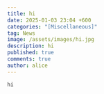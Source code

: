 ```yaml
---
title: hi
date: 2025-01-03 23:04 +600
categories: "[Miscellaneous]"
tag: News
image: /assets/images/hi.jpg
description: hi
published: true
comments: true
author: alice
---
```

```
hi
```